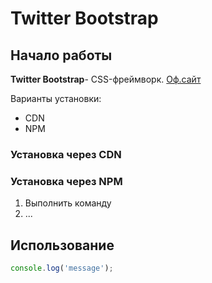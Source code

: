 # Twitter Bootstrap

## Начало работы
**Twitter Bootstrap**- CSS-фреймворк. [Оф.сайт](https://getbootstrap.com) 

Варианты установки:
* CDN
* NPM
### Установка через CDN

### Установка через NPM

1. Выполнить команду
1. ...

## Использование

```javascript
console.log('message');

```